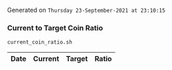 Generated on `Thursday 23-September-2021 at 23:10:15`

### Current to Target Coin Ratio
`current_coin_ratio.sh`

Date|Current|Target|Ratio
---|---|---|---
